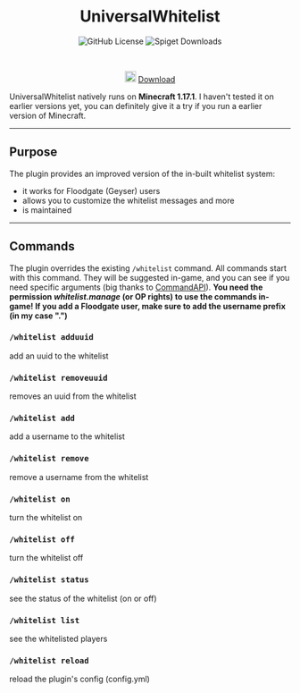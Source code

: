 <div align="center">
 
 # UniversalWhitelist
![GitHub License](https://img.shields.io/github/license/MatsG23/UniversalWhitelist)
![Spiget Downloads](https://img.shields.io/spiget/downloads/94686?label=Total%20Spigot%20Downloads)

<br>
 
<img width="20px" src="https://icon-icons.com/icons2/2348/PNG/512/download_arrow_icon_143023.png"></img> [Download](https://github.com/MatsG23/UniversalWhitelist/releases/latest)
</div>

UniversalWhitelist natively runs on **Minecraft 1.17.1**.
I haven't tested it on earlier versions yet, you can definitely give it a try if you run a earlier version of Minecraft.

-----

## Purpose
The plugin provides an improved version of the in-built whitelist system:
 
- it works for Floodgate (Geyser) users
- allows you to customize the whitelist messages and more
- is maintained
-----

## Commands
The plugin overrides the existing `/whitelist` command. All commands start with this command. They will be suggested
in-game, and you can see if you need specific arguments (big thanks to [CommandAPI](https://github.com/JorelAli/CommandAPI)).
**You need the permission _whitelist.manage_ (or OP rights) to use the commands in-game!
If you add a Floodgate user, make sure to add the username prefix (in my case ".")**

### `/whitelist adduuid`
add an uuid to the whitelist

### `/whitelist removeuuid`
removes an uuid from the whitelist

### `/whitelist add`
add a username to the whitelist

### `/whitelist remove`
remove a username from the whitelist

### `/whitelist on`
turn the whitelist on

### `/whitelist off` 
turn the whitelist off

### `/whitelist status`
see the status of the whitelist (on or off)

### `/whitelist list`
see the whitelisted players

### `/whitelist reload`
reload the plugin's config (config.yml)
